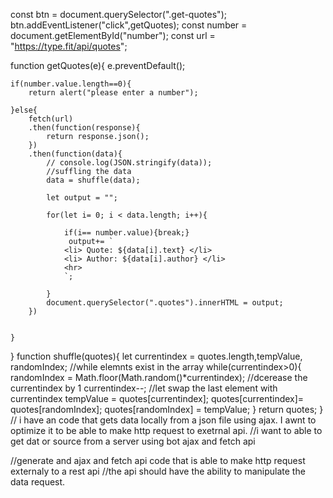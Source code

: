 const btn = document.querySelector(".get-quotes");
btn.addEventListener("click",getQuotes);
const number = document.getElementById("number");
const url = "https://type.fit/api/quotes";

function getQuotes(e){
    e.preventDefault();

    if(number.value.length==0){
        return alert("please enter a number");

    }else{
        fetch(url)
        .then(function(response){
            return response.json();
        })
        .then(function(data){
            // console.log(JSON.stringify(data));
            //suffling the data
            data = shuffle(data);

            let output = "";

            for(let i= 0; i < data.length; i++){

                if(i== number.value){break;}
                 output+= `
                <li> Quote: ${data[i].text} </li>
                <li> Author: ${data[i].author} </li>
                <hr> 
                `;
            
            }
            document.querySelector(".quotes").innerHTML = output;
        })

        
    }
}
function shuffle(quotes){
    let currentindex = quotes.length,tempValue, randomIndex;
    //while elemnts exist in the array
    while(currentindex>0){
        randomIndex = Math.floor(Math.random()*currentindex);
        //dcerease the currentindex by 1
        currentindex--;
        //let swap the last element with currentindex
        tempValue = quotes[currentindex];
        quotes[currentindex]= quotes[randomIndex];
        quotes[randomIndex] = tempValue;
    }
    return quotes;
}
// i have an code that gets data locally from a json file using ajax. I awnt to optimize it to be able to make http request to exetrnal api.
//i want to able to get dat or source from a server using bot ajax and fetch api

//generate and ajax and fetch api code that is able to make http request externaly to a rest api
//the api should have the ability to manipulate the data request. 

